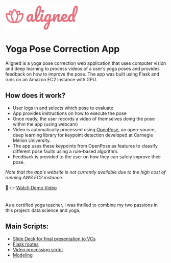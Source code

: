 
<div align="left">
    <img src="code/aligned/app/static/images/logo.svg",style="height:50px;"> 
</div>

# Yoga Pose Correction App
Aligned is a yoga pose correction web application that uses computer vision and deep learning to process videos of a user’s yoga poses and provides feedback on how to improve the pose. The app was built using Flask and runs on an Amazon EC2 instance with GPU.

## How does it work?

* User logs in and selects which pose to evaluate
* App provides instructions on how to execute the pose
* Once ready, the user records a video of themselves doing the pose within the app (using webcam)
* Video is automatically processed using [OpenPose](https://github.com/CMU-Perceptual-Computing-Lab/openpose), an open-source, deep learning library for keypoint detection developed at Carnegie Mellon University.
* The app uses these keypoints from OpenPose as features to classify different pose faults using a rule-based algorithm.
* Feedback is provided to the user on how they can safely improve their pose.

<i> Note that the app's website is not currently available due to the high cost of running AWS EC2 instance.</i>

🎥 👉  [Watch Demo Video](https://youtu.be/t8HMLYR1-FE) <br>

<br>As a certified yoga teacher, I was thrilled to combine my two passions in this project: data science and yoga. 

## Main Scripts:
* [Slide Deck for final presentation to VCs](https://github.com/katjawittfoth/Aligned_Yoga_App/blob/master/Aligned_VC_Presentation_Deck.pdf)<br>
* [Flask routes](https://github.com/katjawittfoth/Aligned_Yoga_App/blob/master/code/aligned/app/routes.py)
* [Video processing script](https://github.com/katjawittfoth/Aligned_Yoga_App/blob/master/code/aligned/process_openpose_user.py) <br>
* [Modeling](https://github.com/katjawittfoth/Aligned_Yoga_App/blob/master/code/aligned/modeling.py)

